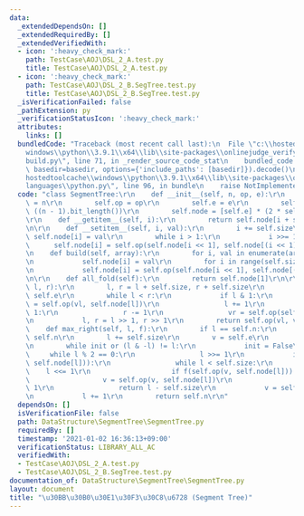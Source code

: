 ```yaml
---
data:
  _extendedDependsOn: []
  _extendedRequiredBy: []
  _extendedVerifiedWith:
  - icon: ':heavy_check_mark:'
    path: TestCase\AOJ\DSL_2_A.test.py
    title: TestCase\AOJ\DSL_2_A.test.py
  - icon: ':heavy_check_mark:'
    path: TestCase\AOJ\DSL_2_B.SegTree.test.py
    title: TestCase\AOJ\DSL_2_B.SegTree.test.py
  _isVerificationFailed: false
  _pathExtension: py
  _verificationStatusIcon: ':heavy_check_mark:'
  attributes:
    links: []
  bundledCode: "Traceback (most recent call last):\n  File \"c:\\hostedtoolcache\\\
    windows\\python\\3.9.1\\x64\\lib\\site-packages\\onlinejudge_verify\\documentation\\\
    build.py\", line 71, in _render_source_code_stat\n    bundled_code = language.bundle(stat.path,\
    \ basedir=basedir, options={'include_paths': [basedir]}).decode()\n  File \"c:\\\
    hostedtoolcache\\windows\\python\\3.9.1\\x64\\lib\\site-packages\\onlinejudge_verify\\\
    languages\\python.py\", line 96, in bundle\n    raise NotImplementedError\nNotImplementedError\n"
  code: "class SegmentTree:\r\n    def __init__(self, n, op, e):\r\n        self.n\
    \ = n\r\n        self.op = op\r\n        self.e = e\r\n        self.size = 2 **\
    \ ((n - 1).bit_length())\r\n        self.node = [self.e] * (2 * self.size)\r\n\
    \r\n    def __getitem__(self, i):\r\n        return self.node[i + self.size]\r\
    \n\r\n    def __setitem__(self, i, val):\r\n        i += self.size\r\n       \
    \ self.node[i] = val\r\n        while i > 1:\r\n            i >>= 1\r\n      \
    \      self.node[i] = self.op(self.node[i << 1], self.node[(i << 1) + 1])\r\n\r\
    \n    def build(self, array):\r\n        for i, val in enumerate(array, self.size):\r\
    \n            self.node[i] = val\r\n        for i in range(self.size - 1, 0, -1):\r\
    \n            self.node[i] = self.op(self.node[i << 1], self.node[(i << 1) + 1])\r\
    \n\r\n    def all_fold(self):\r\n        return self.node[1]\r\n\r\n    def fold(self,\
    \ l, r):\r\n        l, r = l + self.size, r + self.size\r\n        vl, vr = self.e,\
    \ self.e\r\n        while l < r:\r\n            if l & 1:\r\n                vl\
    \ = self.op(vl, self.node[l])\r\n                l += 1\r\n            if r &\
    \ 1:\r\n                r -= 1\r\n                vr = self.op(self.node[r], vr)\r\
    \n            l, r = l >> 1, r >> 1\r\n        return self.op(vl, vr)\r\n\r\n\
    \    def max_right(self, l, f):\r\n        if l == self.n:\r\n            return\
    \ self.n\r\n        l += self.size\r\n        v = self.e\r\n        init = True\r\
    \n        while init or (l & -l) != l:\r\n            init = False\r\n       \
    \     while l % 2 == 0:\r\n                l >>= 1\r\n            if not f(self.op(v,\
    \ self.node[l])):\r\n                while l < self.size:\r\n                \
    \    l <<= 1\r\n                    if f(self.op(v, self.node[l])):\r\n      \
    \                  v = self.op(v, self.node[l])\r\n                        l +=\
    \ 1\r\n                return l - self.size\r\n            v = self.op(v, self.node[l])\r\
    \n            l += 1\r\n        return self.n\r\n"
  dependsOn: []
  isVerificationFile: false
  path: DataStructure\SegmentTree\SegmentTree.py
  requiredBy: []
  timestamp: '2021-01-02 16:36:13+09:00'
  verificationStatus: LIBRARY_ALL_AC
  verifiedWith:
  - TestCase\AOJ\DSL_2_A.test.py
  - TestCase\AOJ\DSL_2_B.SegTree.test.py
documentation_of: DataStructure\SegmentTree\SegmentTree.py
layout: document
title: "\u30BB\u30B0\u30E1\u30F3\u30C8\u6728 (Segment Tree)"
---
```

